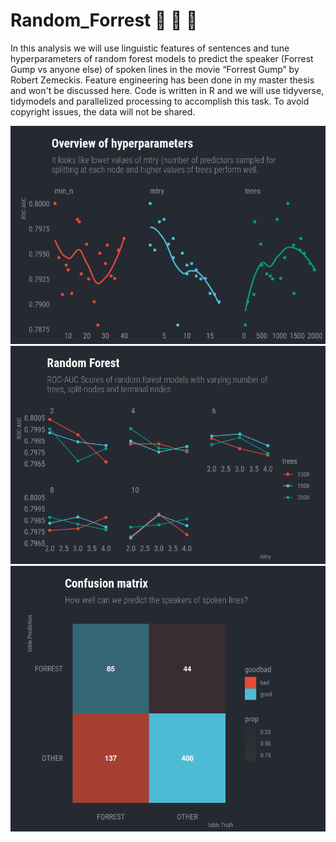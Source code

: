 # Random_Forrest :deciduous_tree: :deciduous_tree: :deciduous_tree:
In this analysis we will use linguistic features of sentences and tune hyperparameters of random forest models to predict the speaker (Forrest Gump vs anyone else) of spoken lines in the movie “Forrest Gump” by Robert Zemeckis. Feature engineering has been done in my master thesis and won't be discussed here. Code is written in R and we will use tidyverse, tidymodels and parallelized processing to accomplish this task. To avoid copyright issues, the data will not be shared.

![Screenshot](Hyperparameters.png)
![Screenshot](Random_Forest.png)
![Screenshot](Table_Truth.png)
